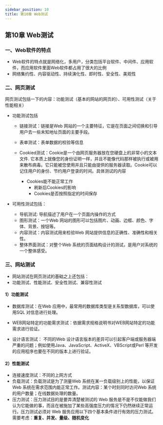 ```yaml
---
sidebar_position: 10
title: 第10章 Web测试
---
```


## 第10章 Web测试

### 一、Web软件的特点

- Web软件的特点就是网络化，多用户，分类包括平台软件、中间件、应用软件，而应用软件里面Web软件都占用了很大的比例
- 网络集约性、内容驱动性、持续演化性、即时性、安全性、美观性

### 二、网页测试

网页测试包括一下的内容：功能测试（基本的网站的网页的）、可用性测试（关于性能相关）

- 功能测试包括

  - 链接测试：链接是Web 网站的一个主要特征，它是在页面之间切换和引导用户去一些未知地址页面的主要手段。 

  - 表单测试：表单数据的校验等信息

  - Cookied测试：Cookie是一个由网页服务器放在您硬盘上的非常小的文本文件. 它本质上就像您的身份证明一样，并且不能像代码那样被执行或被用来散布病毒。它只能被您使用并且只能由提供的服务器读取。Cookie可以记住用户的身份、节约用户登录的时间。具体测试的内容
    - Cookies能不能正常工作
      - 刷新后Cookies的影响
      - Cookies是否按照指定的时间保存

- 可用性测试包括：
  - 导航测试:  导航描述了用户在一个页面内操作的方式
  - 图形测试：一个Web 网站的图形可以包括图片、动画、边框、颜色、字体、背景、按钮等。
  - 内容测试：内容测试用来检验Web 网站提供信息的正确性、准确性和相关性。
  - 整体界面测试：对整个Web 系统的页面结构设计的测试，是用户对系统的一个整体感受。

### 三、网站测试

- 网站测试在网页测试的基础之上还包括：
- 功能测试、性能测试、安全性测试、兼容性测试

#### 1）功能测试

- 数据库测试：在Web 应用中，最常用的数据库类型是关系型数据库，可以使用SQL 对信息进行处理。

- WEB网站特定的功能需求测试：依据需求规格说明书对WEB网站特定的功能需求进行验证。
  
- 设计语言测试： 不同的Web 设计语言版本的差异可以引起客户端或服务器端严重的问题；例如使用Java、JavaScript、ActiveX、VBScript或Perl 等开发的应用程序也要在不同的版本上进行验证。

#### 2）性能测试

- 连接速度测试：不同的上网方式
- 负载测试：负载测试是为了测量Web 系统在某一负载级别上的性能，以保证Web 系统在需求范围内能正常工作。测试内容：某个时刻同时访问Web 系统的用户数量；在线数据处理的数量。
- 压力测试：压力测试目的是要弄清楚被测试的 Web 服务是不是不仅能做我们认为它能做的事，而且在被施加了某些高强度压力的情况下仍然继续正常运行。压力测试必须对 Web 服务应用以下四个基本条件进行有效的压力测试。需要考虑：**重复、并发、量级、随机变化**

